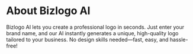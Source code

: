 # About Bizlogo AI
Bizlogo AI lets you create a professional logo in seconds. Just enter your brand name, and our AI instantly generates a unique, high-quality logo tailored to your business. No design skills needed—fast, easy, and hassle-free!
